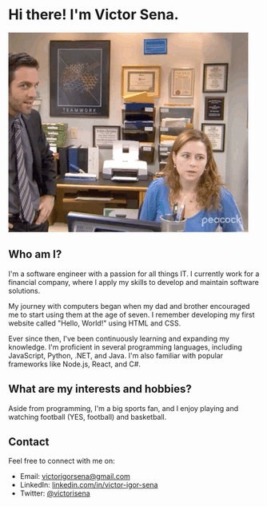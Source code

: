 # Hi there! I'm Victor Sena.

![Hello I'm Victor Sena](./images/jim-hello.gif)

## Who am I?

I'm a software engineer with a passion for all things IT. I currently work for a financial company, where I apply my skills to develop and maintain software solutions.

My journey with computers began when my dad and brother encouraged me to start using them at the age of seven. I remember developing my first website called "Hello, World!" using HTML and CSS.

Ever since then, I've been continuously learning and expanding my knowledge. I'm proficient in several programming languages, including JavaScript, Python, .NET, and Java. I'm also familiar with popular frameworks like Node.js, React, and C#.

## What are my interests and hobbies?

Aside from programming, I'm a big sports fan, and I enjoy playing and watching football (YES, football) and basketball.

## Contact 

Feel free to connect with me on:

* Email: victorigorsena@gmail.com
* LinkedIn: [linkedin.com/in/victor-igor-sena](https://www.linkedin.com/in/victor-igor-sena/)
* Twitter: [@victorisena](https://twitter.com/victorisena)